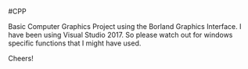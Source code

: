 #CPP

Basic Computer Graphics Project using the Borland Graphics Interface.
I have been using Visual Studio 2017. So please watch out for windows specific 
functions that I might have used.

Cheers!